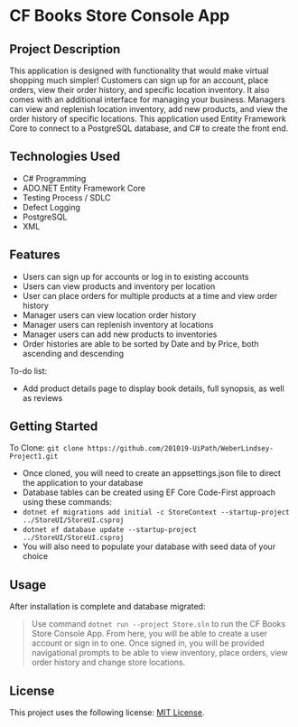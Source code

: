 # CF Books Store Console App

## Project Description

This application is designed with functionality that would make virtual shopping much simpler! Customers can sign up for an account, place orders, view their order history, and specific location inventory. It also comes with an additional interface for managing your business. Managers can view and replenish location inventory, add new products, and view the order history of specific locations. This application used Entity Framework Core to connect to a PostgreSQL database, and C# to create the front end.

## Technologies Used

- C# Programming
- ADO.NET Entity Framework Core
- Testing Process / SDLC
- Defect Logging
- PostgreSQL
- XML

## Features

- Users can sign up for accounts or log in to existing accounts
- Users can view products and inventory per location
- User can place orders for multiple products at a time and view order history
- Manager users can view location order history
- Manager users can replenish inventory at locations
- Manager users can add new products to inventories
- Order histories are able to be sorted by Date and by Price, both ascending and descending

To-do list:

- Add product details page to display book details, full synopsis, as well as reviews

## Getting Started

To Clone:
`git clone https://github.com/201019-UiPath/WeberLindsey-Project1.git`

- Once cloned, you will need to create an appsettings.json file to direct the application to your database
- Database tables can be created using EF Core Code-First approach using these commands:
- `dotnet ef migrations add initial -c StoreContext --startup-project ../StoreUI/StoreUI.csproj`
- `dotnet ef database update --startup-project ../StoreUI/StoreUI.csproj `
- You will also need to populate your database with seed data of your choice

## Usage

After installation is complete and database migrated:

> Use command `dotnet run --project Store.sln` to run the CF Books Store Console App.
> From here, you will be able to create a user account or sign in to one.
> Once signed in, you will be provided navigational prompts to be able to view inventory, place orders, view order history and change store locations.

## License

This project uses the following license: [MIT License](https://github.com/201019-UiPath/WeberLindsey-Project1/blob/main/LICENSE).

